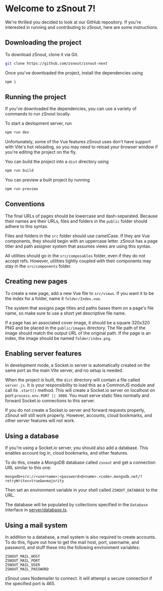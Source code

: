 # Welcome to zSnout 7!

We're thrilled you decided to look at our GitHub repository. If you're
interested in running and contributing to zSnout, here are some instructions.

## Downloading the project

To download zSnout, clone it via Git.

```sh
git clone https://github.com/zsnout/zsnout-next
```

Once you've downloaded the project, install the dependencies using

```sh
npm i
```

## Running the project

If you've downloaded the dependencies, you can use a variety of commands to run
zSnout locally.

To start a devlopment server, run

```sh
npm run dev
```

Unfortunately, some of the Vue features zSnout uses don't have support with
Vite's hot reloading, so you may need to reload your browser window if you're
editing the project on the fly.

You can build the project into a `dist` directory using

```sh
npm run build
```

You can preview a built project by running

```sh
npm run preview
```

## Conventions

The final URLs of pages should be lowercase and dash-separated. Because their
names are their URLs, files and folders in the `public` folder should adhere to
this syntax.

Files and folders in the `src` folder should use camelCase. If they are Vue
components, they should begin with an uppercase letter. zSnout has a page titler
and path assigner system that assumes views are using this syntax.

All utilities should go in the `src/composables` folder, even if they do not
accept refs. However, utilities tightly coupled with their components may stay
in the `src/components` folder.

## Creating new pages

To create a new page, add a new Vue file to `src/views`. If you want it to be
the index for a folder, name it `folder/Index.vue`.

The system that assigns page titles and paths bases them on a page's file name,
so make sure to use a short yet descriptive file name.

If a page has an associated cover image, it should be a square 320x320 PNG and
be placed in the `public/images` directory. The file path of the image should
match the output URL of the original path. If the page is an index, the image
should be named `folder/index.png`.

## Enabling server features

In development mode, a Socket.io server is automatically created on the same
port as the main Vite server, and no setup is needed.

When the project is built, the `dist` directory will contain a file called
`server.js`. It is your responsibility to load this as a CommonJS module and
call its `.start()` method. This will create a Socket.io server on localhost on
port `process.env.PORT || 3000`. You must serve static files normally and
forward Socket.io connections to this server.

If you do not create a Socket.io server and forward requests properly, zSnout
will still work properly. However, accounts, cloud bookmarks, and other server
features will not work.

## Using a database

If you're using a Socket.io server, you should also add a database. This enables
account log in, cloud bookmarks, and other features.

To do this, create a MongoDB database called `zsnout` and get a connection URL
similar to this one:

```
mongodb+srv://<username>:<password>@<name>.<code>.mongodb.net/?retryWrites=true&w=majority
```

Then set an environment variable in your shell called `ZSNOUT_DATABASE` to the
URL.

The database will be populated by collections specified in the `Database`
interface in
[server/database.ts](https://github.com/zSnout/zsnout-next/blob/main/server/database.ts#L32).

## Using a mail system

In addition to a database, a mail system is also required to create accounts. To
do this, figure out how to get the mail host, port, username, and password, and
stuff these into the following environment variables:

```
ZSNOUT_MAIL_HOST
ZSNOUT_MAIL_PORT
ZSNOUT_MAIL_USER
ZSNOUT_MAIL_PASSWORD
```

zSnout uses Nodemailer to connect. It will attempt a secure connection if the
specified port is 465.
